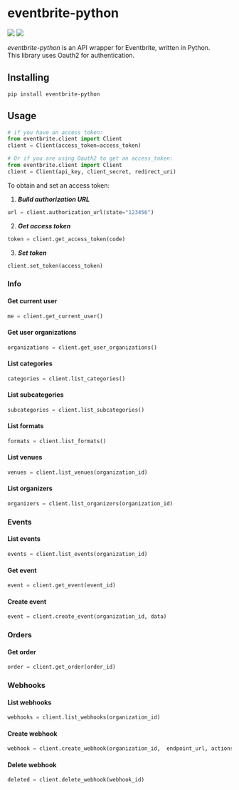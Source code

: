 # eventbrite-python
![](https://img.shields.io/badge/version-0.1.0-success) ![](https://img.shields.io/badge/Python-3.8%20|%203.9%20|%203.10%20|%203.11-4B8BBE?logo=python&logoColor=white)  

*eventbrite-python* is an API wrapper for Eventbrite, written in Python.  
This library uses Oauth2 for authentication.
## Installing
```
pip install eventbrite-python
```
## Usage
```python
# if you have an access token:
from eventbrite.client import Client
client = Client(access_token=access_token)
```
```python
# Or if you are using Oauth2 to get an access_token:
from eventbrite.client import Client
client = Client(api_key, client_secret, redirect_uri)
```
To obtain and set an access token:
1. ***Build authorization URL***
```python
url = client.authorization_url(state="123456")
```
2. ***Get access token***
```python
token = client.get_access_token(code)
```
3. ***Set token***
```python
client.set_token(access_token)
```
### Info
#### Get current user
```python
me = client.get_current_user()
```
#### Get user organizations
```python
organizations = client.get_user_organizations()
```
#### List categories
```python
categories = client.list_categories()
```
#### List subcategories
```python
subcategories = client.list_subcategories()
```
#### List formats
```python
formats = client.list_formats()
```
#### List venues
```python
venues = client.list_venues(organization_id)
```
#### List organizers
```python
organizers = client.list_organizers(organization_id)
```
### Events
#### List events
```python
events = client.list_events(organization_id)
```
#### Get event
```python
event = client.get_event(event_id)
```
#### Create event
```python
event = client.create_event(organization_id, data)
```
### Orders
#### Get order
```python
order = client.get_order(order_id)
```
### Webhooks
#### List webhooks
```python
webhooks = client.list_webhooks(organization_id)
```
#### Create webhook
```python
webhook = client.create_webhook(organization_id,  endpoint_url, actions, event_id="")
```
#### Delete webhook
```python
deleted = client.delete_webhook(webhook_id)
```
